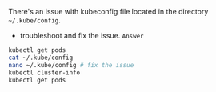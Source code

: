There's an issue with kubeconfig file located in the directory `~/.kube/config`.
- troubleshoot and fix the issue.
`Answer`
```bash
kubectl get pods
cat ~/.kube/config
nano ~/.kube/config # fix the issue
kubectl cluster-info
kubectl get pods
```